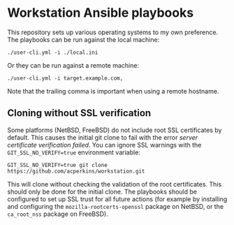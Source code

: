 # Workstation Ansible playbooks

This repository sets up various operating systems to my own preference.
The playbooks can be run against the local machine:

    ./user-cli.yml -i ./local.ini

Or they can be run against a remote machine:

    ./user-cli.yml -i target.example.com,

Note that the trailing comma is important when using a remote hostname.

## Cloning without SSL verification

Some platforms (NetBSD, FreeBSD) do not include root SSL certificates by default.
This causes the initial git clone to fail with the error _server certificate verification failed_.
You can ignore SSL warnings with the `GIT_SSL_NO_VERIFY=true` environment variable:

    GIT_SSL_NO_VERIFY=true git clone https://github.com/acperkins/workstation.git

This will clone without checking the validation of the root certificates.
This should only be done for the initial clone.
The playbooks should be configured to set up SSL trust for all future actions (for example by installing and configuring the `mozilla-rootcerts-openssl` package on NetBSD, or the `ca_root_nss` package on FreeBSD).
